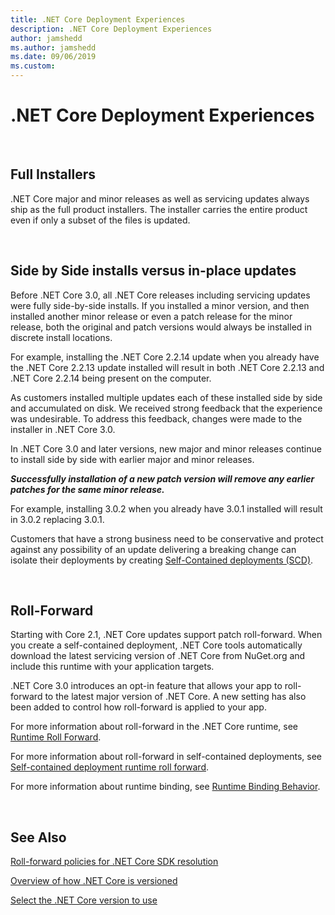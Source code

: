 ```yaml
---
title: .NET Core Deployment Experiences
description: .NET Core Deployment Experiences
author: jamshedd
ms.author: jamshedd
ms.date: 09/06/2019
ms.custom: 
---
```

# .NET Core Deployment Experiences

<br/>

## Full Installers
.NET Core major and minor releases as well as servicing updates always ship as the full product installers. The installer carries the entire product even if only a subset of the files is updated.

<br/>

## Side by Side installs versus in-place updates
Before .NET Core 3.0, all .NET Core releases including servicing updates were fully side-by-side installs. If you installed a minor version, and then installed another minor release or even a patch release for the minor release, both the original and patch versions would always be installed in discrete install locations. 

For example, installing the .NET Core 2.2.14 update when you already have the .NET Core 2.2.13 update installed will result in both .NET Core 2.2.13 and .NET Core 2.2.14 being present on the computer. 

As customers installed multiple updates each of these installed side by side and accumulated on disk. We received strong feedback that the experience was undesirable. To address this feedback, changes were made to the installer in .NET Core 3.0.

In .NET Core 3.0 and later versions, new major and minor releases continue to install side by side with earlier major and minor releases. 

**_Successfully installation of a new patch version will remove any earlier patches for the same minor release._** 

For example, installing 3.0.2 when you already have 3.0.1 installed will result in 3.0.2 replacing 3.0.1.

Customers that have a strong business need to be conservative and protect against any possibility of an update delivering a breaking change can isolate their deployments by creating [Self-Contained deployments (SCD)](publish.md#self-contained-deployments-scd).

<br/>

## Roll-Forward
Starting with Core 2.1, .NET Core updates support patch roll-forward. When you create a self-contained deployment, .NET Core tools automatically download the latest servicing version of .NET Core from NuGet.org and include this runtime with your application targets.

.NET Core 3.0 introduces an opt-in feature that allows your app to roll-forward to the latest major version of .NET Core. A new setting has also been added to control how roll-forward is applied to your app. 

For more information about roll-forward in the .NET Core runtime, see [Runtime Roll Forward](https://docs.microsoft.com/dotnet/core/whats-new/dotnet-core-3-0#major-version-roll-forward).

For more information about roll-forward in self-contained deployments, see [Self-contained deployment runtime roll forward](https://docs.microsoft.com/dotnet/core/deploying/runtime-patch-selection).

For more information about runtime binding, see [Runtime Binding Behavior](https://github.com/dotnet/designs/blob/master/accepted/runtime-binding.md).


<br/>

## See Also

[Roll-forward policies for .NET Core SDK resolution](https://github.com/dotnet/designs/pull/71)

[Overview of how .NET Core is versioned](https://docs.microsoft.com/dotnet/core/versions/)

[Select the .NET Core version to use](https://docs.microsoft.com/dotnet/core/versions/selection)

